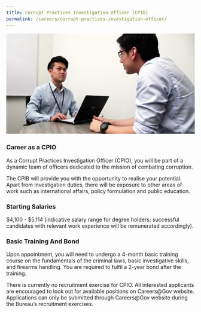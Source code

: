```yaml
---
title: Corrupt Practices Investigation Officer (CPIO)
permalink: /careers/corrupt-practices-investigation-officer/
---
```


<img src="/images/careers_cpio.jpg" alt="cpio">

### **Career as a CPIO**

As a Corrupt Practices Investigation Officer (CPIO), you will be part of a dynamic team of officers dedicated to the mission of combating corruption.

The CPIB will provide you with the opportunity to realise your potential. Apart from investigation duties, there will be exposure to other areas of work such as international affairs, policy formulation and public education.


### **Starting Salaries**

$4,100 - $5,114 (indicative salary range for degree holders; successful candidates with relevant work experience will be remunerated accordingly).


### **Basic Training And Bond**

Upon appointment, you will need to undergo a 4-month basic training course on the fundamentals of the criminal laws, basic investigative skills, and firearms handling.  You are required to fulfil a 2-year bond after the training.

There is currently no recruitment exercise for CPIO. All interested applicants are encouraged to look out for available positions on Careers@Gov website. Applications can only be submitted through Careers@Gov website during the Bureau’s recruitment exercises.
